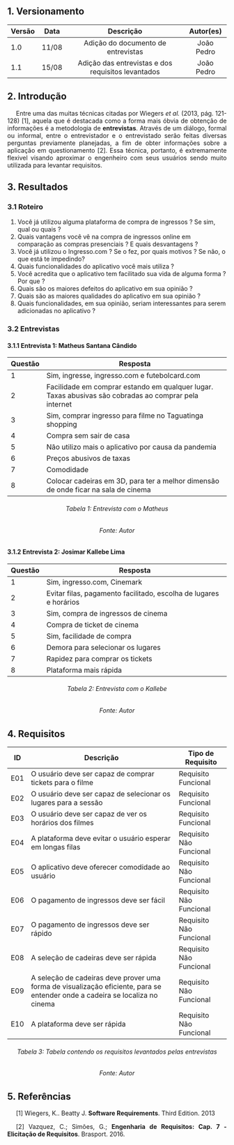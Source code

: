 ## 1. Versionamento

|Versão|Data|Descrição|Autor(es)|
|------|----|---------|---------|
|1.0|11/08|<center>Adição do documento de entrevistas</center>|<center>João Pedro</center>|
|1.1|15/08|<center>Adição das entrevistas e dos requisitos levantados</center>|<center>João Pedro</center>|

## 2. Introdução
<p style="text-align: justify; text-indent: 20px">Entre uma das muitas técnicas citadas por Wiegers <i>et al.</i> (2013, pág. 121-128) [1], aquela que é destacada como a forma mais óbvia de obtenção de informações é a metodologia de <b>entrevistas</b>. Através de um diálogo, formal ou informal, entre o entrevistador e o entrevistado serão feitas diversas perguntas previamente planejadas, a fim de obter informações sobre a aplicação em questionamento [2]. Essa técnica, portanto, é extremamente flexivel visando aproximar o engenheiro com seus usuários sendo muito utilizada para levantar requisitos.</p>

## 3. Resultados
### 3.1 Roteiro
1. Você já utilizou alguma plataforma de compra de ingressos ? Se sim, qual ou quais ?
2. Quais vantagens você vê na compra de ingressos online em comparação as compras presenciais ? E quais desvantagens ?
3. Você já utilizou o Ingresso.com ? Se o fez, por quais motivos ? Se não, o que está te impedindo?
4. Quais funcionalidades do aplicativo você mais utiliza ?
5. Você acredita que o aplicativo tem facilitado sua vida de alguma forma ? Por que ?
6. Quais são os maiores defeitos do aplicativo em sua opinião ?
7. Quais são as maiores qualidades do aplicativo em sua opinião ?
8. Quais funcionalidades, em sua opinião, seriam interessantes para serem adicionadas no aplicativo ?

### 3.2 Entrevistas
#### 3.1.1 Entrevista 1: Matheus Santana Cândido
|Questão|Resposta
|--|--|
|1|Sim, ingresse, ingresso.com e futebolcard.com|
|2|Facilidade em comprar estando em qualquer lugar. Taxas abusivas são cobradas ao comprar pela internet|
|3|Sim, comprar ingresso para filme no Taguatinga shopping|
|4|Compra sem sair de casa|
|5|Não utilizo mais o aplicativo por causa da pandemia|
|6|Preços abusivos de taxas|
|7|Comodidade|
|8|Colocar cadeiras em 3D, para ter a melhor dimensão de onde ficar na sala de cinema|
<h6 align = "center">Tabela 1: Entrevista com o Matheus</h6>
<h6 align = "center">Fonte: Autor</h6>

#### 3.1.2 Entrevista 2: Josimar Kallebe Lima
|Questão|Resposta
|--|--|
|1|Sim, ingresso.com, Cinemark|
|2|Evitar filas, pagamento facilitado, escolha de lugares e horários|
|3|Sim, compra de ingressos de cinema|
|4|Compra de ticket de cinema|
|5|Sim, facilidade de compra|
|6|Demora para selecionar os lugares|
|7|Rapidez para comprar os tickets|
|8|Plataforma mais rápida|
<h6 align = "center">Tabela 2: Entrevista com o Kallebe</h6>
<h6 align = "center">Fonte: Autor</h6>

## 4. Requisitos
|ID|Descrição|Tipo de Requisito
|--|--|--|
|E01|O usuário deve ser capaz de comprar tickets para o filme|Requisito Funcional
|E02|O usuário deve ser capaz de selecionar os lugares para a sessão|Requisito Funcional
|E03|O usuário deve ser capaz de ver os horários dos filmes|Requisito Funcional
|E04|A plataforma deve evitar o usuário esperar em longas filas|Requisito Não Funcional
|E05|O aplicativo deve oferecer comodidade ao usuário|Requisito Não Funcional
|E06|O pagamento de ingressos deve ser fácil|Requisito Não Funcional
|E07|O pagamento de ingressos deve ser rápido|Requisito Não Funcional
|E08|A seleção de cadeiras deve ser rápida|Requisito Não Funcional
|E09|A seleção de cadeiras deve prover uma forma de visualização eficiente, para se entender onde a cadeira se localiza no cinema|Requisito Não Funcional
|E10|A plataforma deve ser rápida|Requisito Não Funcional
<h6 align = "center">Tabela 3: Tabela contendo os requisitos levantados pelas entrevistas</h6>
<h6 align = "center">Fonte: Autor</h6>

## 5. Referências
<p style="text-align: justify; text-indent: 20px">[1] Wiegers, K.. Beatty J. <b>Software Requirements</b>. Third Edition. 2013</p>

<p style="text-align: justify; text-indent: 20px">[2] Vazquez, C.; Simões, G.; <b>Engenharia de Requisitos: Cap. 7 - Elicitação de Requisitos</b>. Brasport. 2016.</p>
